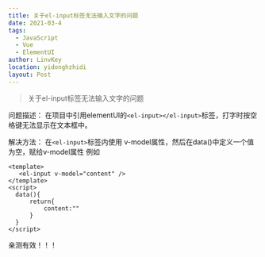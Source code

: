 ```yaml
---
title: 关于el-input标签无法输入文字的问题
date: 2021-03-4
tags: 
  - JavaScript
  - Vue
  - ElementUI
author: LinvKey
location: yidonghzhidi
layout: Post
---
```


> 关于el-input标签无法输入文字的问题
<!--more-->

问题描述：
  在项目中引用elementUI的```<el-input></el-input>```标签，打字时按空格键无法显示在文本框中。

解决方法：
  在```<el-input>```标签内使用 v-model属性，然后在data()中定义一个值为空，赋给v-model属性
  例如 

```vue
<template>
   <el-input v-model="content" /> 
</template>
<script>
  data(){
      return{
          content:""
      }
  }
</script>
```
亲测有效！！！
